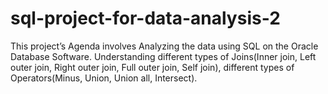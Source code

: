 # sql-project-for-data-analysis-2
This project’s Agenda involves Analyzing the data using SQL on the Oracle Database Software. Understanding different types of Joins(Inner join, Left outer join, Right outer join, Full outer join, Self join), different types of Operators(Minus, Union, Union all, Intersect).
